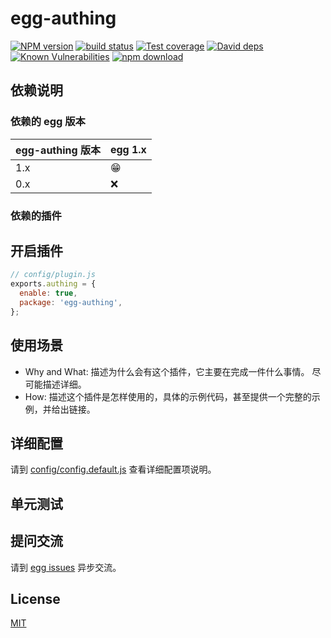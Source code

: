 # egg-authing

[![NPM version][npm-image]][npm-url]
[![build status][travis-image]][travis-url]
[![Test coverage][codecov-image]][codecov-url]
[![David deps][david-image]][david-url]
[![Known Vulnerabilities][snyk-image]][snyk-url]
[![npm download][download-image]][download-url]

[npm-image]: https://img.shields.io/npm/v/egg-authing.svg?style=flat-square
[npm-url]: https://npmjs.org/package/egg-authing
[travis-image]: https://img.shields.io/travis/eggjs/egg-authing.svg?style=flat-square
[travis-url]: https://travis-ci.org/eggjs/egg-authing
[codecov-image]: https://img.shields.io/codecov/c/github/eggjs/egg-authing.svg?style=flat-square
[codecov-url]: https://codecov.io/github/eggjs/egg-authing?branch=master
[david-image]: https://img.shields.io/david/eggjs/egg-authing.svg?style=flat-square
[david-url]: https://david-dm.org/eggjs/egg-authing
[snyk-image]: https://snyk.io/test/npm/egg-authing/badge.svg?style=flat-square
[snyk-url]: https://snyk.io/test/npm/egg-authing
[download-image]: https://img.shields.io/npm/dm/egg-authing.svg?style=flat-square
[download-url]: https://npmjs.org/package/egg-authing

<!--
Description here.
-->

## 依赖说明

### 依赖的 egg 版本

egg-authing 版本 | egg 1.x
--- | ---
1.x | 😁
0.x | ❌

### 依赖的插件
<!--

如果有依赖其它插件，请在这里特别说明。如

- security
- multipart

-->

## 开启插件

```js
// config/plugin.js
exports.authing = {
  enable: true,
  package: 'egg-authing',
};
```

## 使用场景

- Why and What: 描述为什么会有这个插件，它主要在完成一件什么事情。
尽可能描述详细。
- How: 描述这个插件是怎样使用的，具体的示例代码，甚至提供一个完整的示例，并给出链接。

## 详细配置

请到 [config/config.default.js](config/config.default.js) 查看详细配置项说明。

## 单元测试

<!-- 描述如何在单元测试中使用此插件，例如 schedule 如何触发。无则省略。-->

## 提问交流

请到 [egg issues](https://github.com/eggjs/egg/issues) 异步交流。

## License

[MIT](LICENSE)
